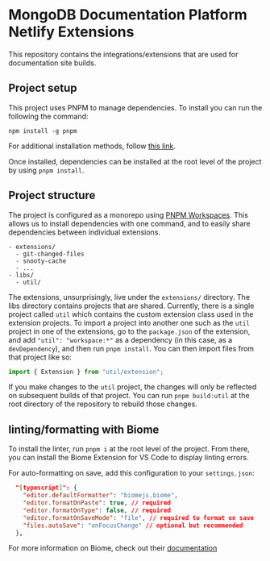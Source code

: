 # MongoDB Documentation Platform Netlify Extensions

This repository contains the integrations/extensions that are used for documentation site builds.

## Project setup

This project uses PNPM to manage dependencies. To install you can run the following the command:

`npm install -g pnpm`

For additional installation methods, follow [this link](https://pnpm.io/installation).

Once installed, dependencies can be installed at the root level of the project by using `pnpm install`.

## Project structure

The project is configured as a monorepo using [PNPM Workspaces](https://pnpm.io/workspaces). This allows us to install dependencies with one command, and to easily share dependencies between individual extensions.

```
- extensions/
  - git-changed-files
  - snooty-cache
  - ...
- libs/
  - util/
```

The extensions, unsurprisingly, live under the `extensions/` directory. The libs directory contains projects that are shared. Currently, there is a single project called `util` which contains the custom extension class used in the extension projects. To import a project into another one such as the `util` project in one of the extensions, go to the `package.json` of the extension, and add `"util": "workspace:*"` as a dependency (in this case, as a `devDependency`), and then run `pnpm install`. You can then import files from that project like so:

```ts
import { Extension } from "util/extension";
```

If you make changes to the `util` project, the changes will only be reflected on subsequent builds of that project. You can run `pnpm build:util` at the root directory of the repository to rebuild those changes.

## linting/formatting with Biome

To install the linter, run `pnpm i` at the root level of the project. From there, you can install the Biome Extension for VS Code to display linting errors.

For auto-formatting on save, add this configuration to your `settings.json`:

```json
  "[typescript]": {
    "editor.defaultFormatter": "biomejs.biome",
    "editor.formatOnPaste": true, // required
    "editor.formatOnType": false, // required
    "editor.formatOnSaveMode": "file", // required to format on save
    "files.autoSave": "onFocusChange" // optional but recommended
  },

```

For more information on Biome, check out their [documentation](https://biomejs.dev/guides/getting-started/)
